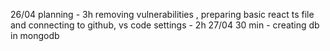 26/04
planning - 3h
removing vulnerabilities , preparing basic react ts file and connecting to github, vs code settings - 2h
27/04
30 min - creating db in mongodb
